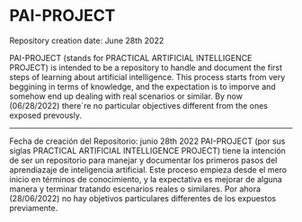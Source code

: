 # PAI-PROJECT

Repository creation date: June 28th 2022

PAI-PROJECT (stands for PRACTICAL ARTIFICIAL INTELLIGENCE PROJECT) is intended to be a repository to handle and document the first steps of learning about artificial intelligence. This process starts from very beggining in terms of knowledge, and the expectation is to imporve and somehow end up dealing with real scenarios or similar. By now (06/28/2022) there´re no particular objectives different from the ones exposed prevously.
_________________________________________________________________________________________________________________________________________________________________________
Fecha de creación del Repositorio: junio 28th 2022
PAI-PROJECT (por sus siglas PRACTICAL ARTIFICIAL INTELLIGENCE PROJECT) tiene la intención de ser un repositorio para manejar y documentar los primeros pasos del aprendiazaje de inteligencia artificial. Este proceso empieza desde el mero inicio en términos de conocimiento, y la expectativa es mejorar de alguna manera y terminar tratando escenarios reales o similares. Por ahora (28/06/2022) no hay objetivos particulares differentes de los expuestos previamente.
